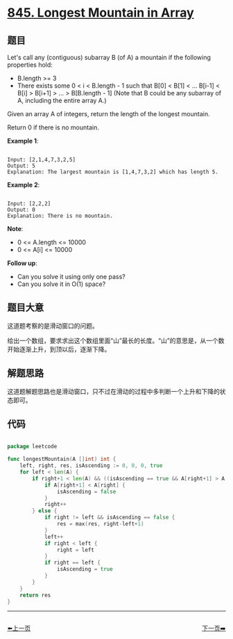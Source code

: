 # [845. Longest Mountain in Array](https://leetcode.com/problems/longest-mountain-in-array/)

## 题目

Let's call any (contiguous) subarray B (of A) a mountain if the following properties hold:  

- B.length >= 3
- There exists some 0 < i < B.length - 1 such that B[0] < B[1] < ... B[i-1] < B[i] > B[i+1] > ... > B[B.length - 1]
(Note that B could be any subarray of A, including the entire array A.)

Given an array A of integers, return the length of the longest mountain. 

Return 0 if there is no mountain.




**Example 1**:

```

Input: [2,1,4,7,3,2,5]
Output: 5
Explanation: The largest mountain is [1,4,7,3,2] which has length 5.

```

**Example 2**:

```

Input: [2,2,2]
Output: 0
Explanation: There is no mountain.

```

**Note**:

- 0 <= A.length <= 10000
- 0 <= A[i] <= 10000


**Follow up**:

- Can you solve it using only one pass?
- Can you solve it in O(1) space?

## 题目大意

这道题考察的是滑动窗口的问题。

给出一个数组，要求求出这个数组里面“山”最长的长度。“山”的意思是，从一个数开始逐渐上升，到顶以后，逐渐下降。

## 解题思路

这道题解题思路也是滑动窗口，只不过在滑动的过程中多判断一个上升和下降的状态即可。



## 代码

```go

package leetcode

func longestMountain(A []int) int {
	left, right, res, isAscending := 0, 0, 0, true
	for left < len(A) {
		if right+1 < len(A) && ((isAscending == true && A[right+1] > A[left] && A[right+1] > A[right]) || (right != left && A[right+1] < A[right])) {
			if A[right+1] < A[right] {
				isAscending = false
			}
			right++
		} else {
			if right != left && isAscending == false {
				res = max(res, right-left+1)
			}
			left++
			if right < left {
				right = left
			}
			if right == left {
				isAscending = true
			}
		}
	}
	return res
}

```
----------------------------------------------
<div style="display: flex;justify-content: space-between;align-items: center;">
<p><a href="https://books.halfrost.com/leetcode/ChapterFour/0844.Backspace-String-Compare/">⬅️上一页</a></p>
<p><a href="https://books.halfrost.com/leetcode/ChapterFour/0850.Rectangle-Area-II/">下一页➡️</a></p>
</div>

